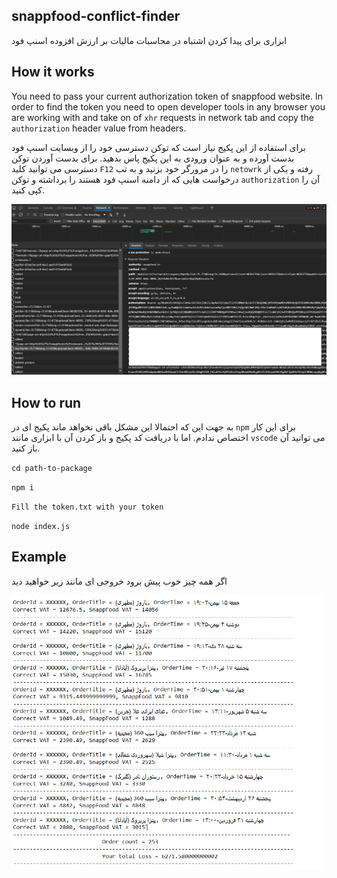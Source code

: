 ## snappfood-conflict-finder
ابزاری برای پیدا کردن اشتباه در محاسبات مالیات بر ارزش افزوده اسنپ فود 


## How it works

You need to pass your current authorization token of snappfood website. 
In order to find the token you need to open developer tools in any browser you are working with and take on of `xhr` requests in network 
tab and copy the `authorization`  header value from headers.


برای استفاده از این پکیج نیاز است که توکن دسترسی خود را از وبسایت اسنپ فود بدست آورده و به عنوان ورودی به این پکیج پاس بدهید. 
برای بدست آوردن توکن دسترسی می توانید کلید `F12` را در مرورگر خود بزنید و به تب `netowrk` رفته و یکی از درخواست هایی که از دامنه اسنپ فود هستند را برداشته و توکن `authorization` آن را کپی کنید.


![Help](/help.png)

## How to run

به جهت این که احتمالا این مشکل باقی نخواهد ماند پکیج ای در `npm` برای این کار اختصاص ندادم. اما با دریافت کد پکیج و باز کردن آن با ابزاری مانند `vscode` می توانید آن باز کنید. 


`cd path-to-package`

`npm i`

`Fill the token.txt with your token`

`node index.js`

## Example

اگر همه چیز خوب پیش برود خروجی ای مانند زیر خواهید دید


![Help](/example.png)

